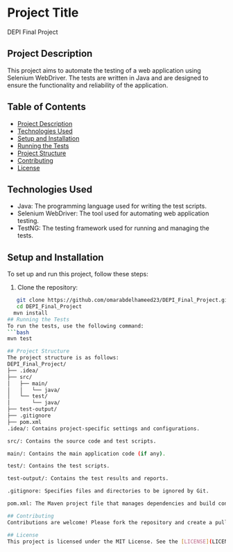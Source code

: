 # Project Title
DEPI Final Project

## Project Description
This project aims to automate the testing of a web application using Selenium WebDriver. The tests are written in Java and are designed to ensure the functionality and reliability of the application.

## Table of Contents
- [Project Description](#project-description)
- [Technologies Used](#technologies-used)
- [Setup and Installation](#setup-and-installation)
- [Running the Tests](#running-the-tests)
- [Project Structure](#project-structure)
- [Contributing](#contributing)
- [License](#license)

## Technologies Used
- Java: The programming language used for writing the test scripts.
- Selenium WebDriver: The tool used for automating web application testing.
- TestNG: The testing framework used for running and managing the tests.

## Setup and Installation
To set up and run this project, follow these steps:
1. Clone the repository:
```bash
   git clone https://github.com/omarabdelhameed23/DEPI_Final_Project.git
   cd DEPI_Final_Project
  mvn install
## Running the Tests
To run the tests, use the following command:
```bash
mvn test

## Project Structure
The project structure is as follows:
DEPI_Final_Project/
├── .idea/
├── src/
│   ├── main/
│   │   └── java/
│   └── test/
│       └── java/
├── test-output/
├── .gitignore
├── pom.xml
.idea/: Contains project-specific settings and configurations.

src/: Contains the source code and test scripts.

main/: Contains the main application code (if any).

test/: Contains the test scripts.

test-output/: Contains the test results and reports.

.gitignore: Specifies files and directories to be ignored by Git.

pom.xml: The Maven project file that manages dependencies and build configurations.

## Contributing
Contributions are welcome! Please fork the repository and create a pull request with your changes.

## License
This project is licensed under the MIT License. See the [LICENSE](LICENSE) file for more details.



